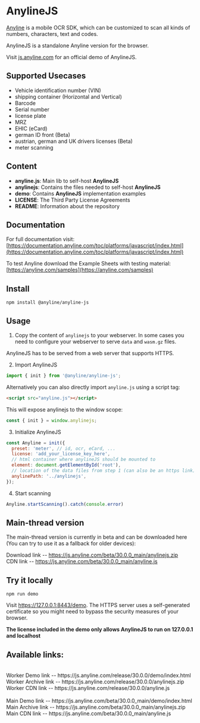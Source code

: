 # AnylineJS

[Anyline](https://www.anyline.com) is a mobile OCR SDK, which can be customized to scan all kinds of numbers, characters, text and codes.

AnylineJS is a standalone Anyline version for the browser.

Visit [js.anyline.com](https://js.anyline.com) for an official demo of AnylineJS.

## Supported Usecases

- Vehicle identification number (VIN)
- shipping container (Horizontal and Vertical)
- Barcode
- Serial number
- license plate
- MRZ
- EHIC (eCard)
- german ID front (Beta)
- austrian, german and UK drivers licenses (Beta)
- meter scanning

## Content

- **anyline.js**: Main lib to self-host **AnylineJS**
- **anylinejs**: Contains the files needed to self-host **AnylineJS**
- **demo**: Contains **AnylineJS** implementation examples
- **LICENSE**: The Third Party License Agreements
- **README**: Information about the repository

## Documentation

For full documentation visit: [https://documentation.anyline.com/toc/platforms/javascript/index.html](https://documentation.anyline.com/toc/platforms/javascript/index.html)

To test Anyline download the Example Sheets with testing material: [https://anyline.com/samples](https://anyline.com/samples)

## Install

`npm install @anyline/anyline-js`

## Usage

1. Copy the content of `anylinejs` to your webserver. In some cases you need to configure your webserver to serve `data` and `wasm.gz` files.

AnylineJS has to be served from a web server that supports HTTPS.

2. Import AnylineJS

```JavaScript
import { init } from '@anyline/anyline-js';
```

Alternatively you can also directly import `anyline.js` using a script tag:

```HTML
<script src="anyline.js"></script>
```

This will expose anylinejs to the window scope:

```JavaScript
const { init } = window.anylinejs;
```

3. Initialize AnylineJS

```JavaScript
const Anyline = init({
  preset: 'meter', // id, ocr, eCard, ...
  license: 'add_your_license_key_here',
  // html container where anylineJS should be mounted to
  element: document.getElementById('root'),
  // location of the data files from step 1 (can also be an https link)
  anylinePath: '../anylinejs',
});
```

4. Start scanning

```JavaScript
Anyline.startScanning().catch(console.error)
```

## Main-thread version

The main-thread version is currently in beta and can be downloaded here (You can try to use it as a fallback for older devices): 

Download link -- https://js.anyline.com/beta/30.0.0_main/anylinejs.zip<br>
CDN link -- https://js.anyline.com/beta/30.0.0_main/anyline.js


## Try it locally

`npm run demo`

Visit https://127.0.0.1:8443/demo. The HTTPS server uses a self-generated certificate so you might need to bypass the security measures of your browser.


**The license included in the demo only allows AnylineJS to run on 127.0.0.1 and localhost**

##  Available links:
<br>
Worker Demo link -- https://js.anyline.com/release/30.0.0/demo/index.html<br>
Worker Archive link -- https://js.anyline.com/release/30.0.0/anylinejs.zip<br>
Worker CDN link -- https://js.anyline.com/release/30.0.0/anyline.js<br>
<br>
Main Demo link -- https://js.anyline.com/beta/30.0.0_main/demo/index.html<br>
Main Archive link -- https://js.anyline.com/beta/30.0.0_main/anylinejs.zip<br>
Main CDN link -- https://js.anyline.com/beta/30.0.0_main/anyline.js<br>
